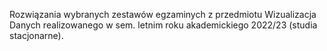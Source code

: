 Rozwiązania wybranych zestawów egzaminych z przedmiotu Wizualizacja Danych realizowanego w sem. letnim roku akademickiego 2022/23 (studia stacjonarne).
